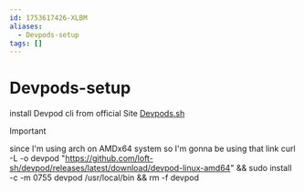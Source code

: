 ```yaml
---
id: 1753617426-XLBM
aliases:
  - Devpods-setup
tags: []
---
```


# Devpods-setup

install Devpod cli from official Site [Devpods.sh](https://devpod.sh/docs/getting-started/install)

> [!IMPORTANT]
> since I'm using arch on AMDx64 system so I'm gonna be using that link
    curl -L -o devpod "https://github.com/loft-sh/devpod/releases/latest/download/devpod-linux-amd64" && sudo install -c -m 0755 devpod /usr/local/bin && rm -f devpod 
   


